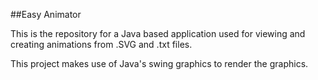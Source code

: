 ##Easy Animator

<p> This is the repository for a Java based application used for viewing and creating animations from 
.SVG and .txt files. </p>
<p> This project makes use of Java's swing graphics to render the graphics.</p>